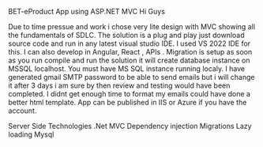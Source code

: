 BET-eProduct
App using ASP.NET MVC
Hi Guys

Due to time pressue and work i chose very lite design with MVC showing all the fundamentals of SDLC. The solution is a plug and play just download source code and run in any latest visual studio IDE. I used VS 2022 IDE for this. I can also develop in Angular, React , APIs . Migration is setup as soon as you run compile and run the solution it will create database instance on MSSQL localhost. You must have MS SQL instance running localy. I have generated gmail SMTP password to be able to send emails but i will change it after 3 days i am sure by then review and testing would have been completed. I didnt get enough time to format my emails could have done a better html template. App can be published in IIS or Azure if you have the account.

Server Side Technologies
.Net
MVC
Dependency injection
Migrations
Lazy loading
Mysql
